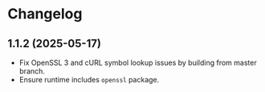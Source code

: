 # Changelog

## 1.1.2 (2025-05-17)
- Fix OpenSSL 3 and cURL symbol lookup issues by building from master branch.
- Ensure runtime includes `openssl` package.
